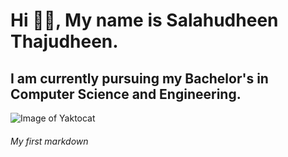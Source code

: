 # Hi 👋🏻, My name is Salahudheen Thajudheen.
## I am currently pursuing my Bachelor's in Computer Science and Engineering.
![Image of Yaktocat](https://octodex.github.com/images/yaktocat.png)












###### My first markdown
